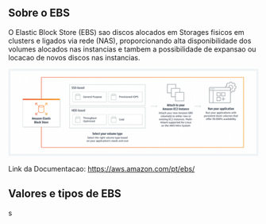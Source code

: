 ## Sobre o EBS
O Elastic Block Store (EBS) sao discos alocados em Storages fisicos em clusters e ligados via rede (NAS), proporcionando alta disponibilidade dos volumes alocados nas instancias e tambem a possibilidade de expansao ou locacao de novos discos nas instancias.


![Diagram EBS](Images/Diagram_Amazon-Elastic-Block-Store.png)


Link da Documentacao: https://aws.amazon.com/pt/ebs/




## Valores e tipos de EBS


s

